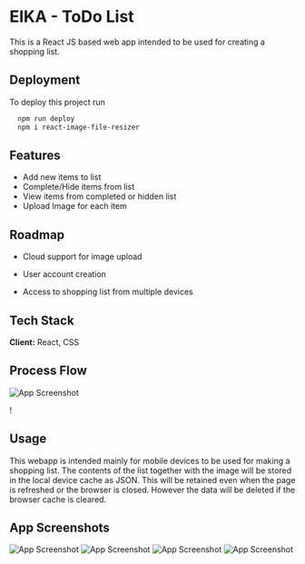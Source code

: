 
# EIKA - ToDo List

This is a React JS based web app intended to be used for creating a shopping list.


## Deployment

To deploy this project run

```bash
  npm run deploy
  npm i react-image-file-resizer
```


## Features

- Add new items to list
- Complete/Hide items from list
- View items from completed or hidden list
- Upload Image for each item


## Roadmap

- Cloud support for image upload

- User account creation

- Access to shopping list from multiple devices


## Tech Stack

**Client:** React, CSS




## Process Flow

![App Screenshot](https://i.ibb.co/cyhH4NQ/Drawing.png)

!




## Usage

This webapp is intended mainly for mobile devices to be used for making a shopping list. The contents of the list together with the image will be stored in the local device cache as JSON. This will be retained even when the page is refreshed or the browser is closed. However the data will be deleted if the browser cache is cleared.

## App Screenshots

![App Screenshot](https://i.ibb.co/0sHwFL4/Whats-App-Image-2022-11-15-at-10-49-53-PM-1.jpg)
![App Screenshot](https://i.ibb.co/DrYVh8D/Whats-App-Image-2022-11-15-at-10-49-54-PM.jpg)
![App Screenshot](https://i.ibb.co/LYFxVhR/Whats-App-Image-2022-11-15-at-10-49-53-PM.jpg)
![App Screenshot](https://i.ibb.co/yfQ4Bqv/Whats-App-Image-2022-11-15-at-10-49-52-PM.jpg)
